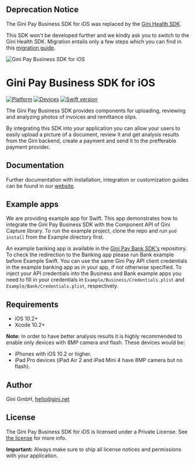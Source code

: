 **Deprecation Notice**
 ----------------------

 The Gini Pay Business SDK for iOS was replaced by the 
 [Gini Health SDK](https://github.com/gini/health-sdk-ios).

 This SDK won't be developed further and we kindly ask you to switch to the Gini Health SDK. Migration entails only a
 few steps which you can find in this 
 [migration guide](https://developer.gini.net/gini-mobile-ios/GiniHealthSDK/migration-guide.html).


![Gini Pay Business SDK for iOS](./GiniPayBusiness_Logo.png?raw=true)

# Gini Pay Business SDK for iOS

[![Platform](https://img.shields.io/badge/platform-iOS-lightgrey.svg)]()
[![Devices](https://img.shields.io/badge/devices-iPhone%20%7C%20iPad-blue.svg)]()
[![Swift version](https://img.shields.io/badge/swift-5.0-orange.svg)]()


The Gini Pay Business SDK provides components for uploading, reviewing and analyzing photos of invoices and remittance slips.

By integrating this SDK into your application you can allow your users to easily upload a picture of a document, review it and get analysis results from the Gini backend, create a payment and send it to the prefferable payment provider.

## Documentation

Further documentation with installation, integration or customization guides can be found in our [website](http://developer.gini.net/gini-pay-business-sdk-ios/docs/).

## Example apps

We are providing example app for Swift. This app demonstrates how to integrate the Gini Pay Business SDK with the Component API of Gini Capture library. To run the example project, clone the repo and run `pod install` from the Example directory first.

An example banking app is available in the [Gini Pay Bank SDK's](https://github.com/gini/gini-pay-bank-sdk-ios) repository.
To check the redirection to the Banking app please run Bank example before Example Swift. You can use the same Gini Pay API client credentials in the example banking app as in your app, if not otherwise specified.
To inject your API credentials into the Business and Bank example apps you need to fill in your credentials in `Example/Business/Credentials.plist` and `Example/Bank/Credentials.plist`, respectively.

## Requirements

- iOS 10.2+
- Xcode 10.2+

**Note:**
In order to have better analysis results it is highly recommended to enable only devices with 8MP camera and flash. These devices would be:

* iPhones with iOS 10.2 or higher.
* iPad Pro devices (iPad Air 2 and iPad Mini 4 have 8MP camera but no flash).

## Author

Gini GmbH, hello@gini.net

## License

The Gini Pay Business SDK for iOS is licensed under a Private License. See [the license](http://developer.gini.net/gini-pay-business-sdk-ios/docs/license.html) for more info.

**Important:** Always make sure to ship all license notices and permissions with your application.
